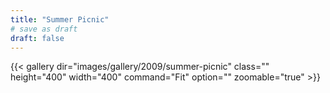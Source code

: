 ```yaml
---
title: "Summer Picnic"
# save as draft
draft: false
---
```


{{< gallery dir="images/gallery/2009/summer-picnic" class="" height="400" width="400" command="Fit" option="" zoomable="true" >}}
